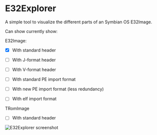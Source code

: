 # E32Explorer

A simple tool to visualize the different parts of an Symbian OS E32Image.

Can show currently show:

E32Image:
- [x] With standard header
- [ ] With J-format header
- [ ] With V-format header

- [ ] With standard PE import format
- [ ] With new PE import format (less redundancy)
- [ ] With elf import format

TRomImage
- [ ] With standard header

![E32Explorer screenshot](http://i.imgur.com/qlbL3vY.png)
